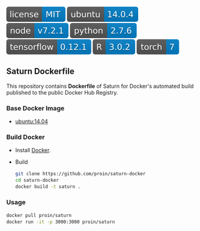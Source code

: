 [![test](./badge/license.svg)]()
[![test](./badge/ubuntu.svg)]()
[![test](./badge/node.svg)]()
[![test](./badge/python.svg)]()
[![test](./badge/tensorflow.svg)]()
[![test](./badge/R.svg)]()
[![test](./badge/torch.svg)]()


## Saturn Dockerfile

This repository contains **Dockerfile** of Saturn for Docker's automated build published to the public Docker Hub Registry.

### Base Docker Image

- [ubuntu:14.04](https://registry.hub.docker.com/u/library/ubuntu/)

### Build Docker

- Install [Docker](https://www.docker.com).

- Build

    ```bash
    git clone https://github.com/proin/saturn-docker
    cd saturn-docker
    docker build -t saturn .
    ```

### Usage

```bash
docker pull proin/saturn
docker run -it -p 3000:3000 proin/saturn
```
